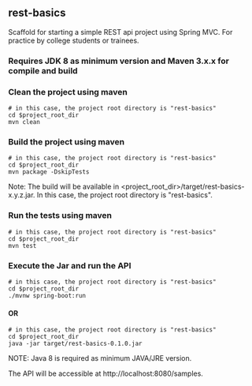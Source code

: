 ## rest-basics
Scaffold for starting a simple REST api project using Spring MVC. For practice by college students or trainees.

### Requires JDK 8 as minimum version and Maven 3.x.x for compile and build

### Clean the project using maven
``` shell
# in this case, the project root directory is "rest-basics"
cd $project_root_dir
mvn clean
```

### Build the project using maven
``` shell
# in this case, the project root directory is "rest-basics"
cd $project_root_dir
mvn package -DskipTests
```
Note: The build will be available in <project_root_dir>/target/rest-basics-x.y.z.jar. In this case, the project root directory is "rest-basics".

### Run the tests using maven
``` shell
# in this case, the project root directory is "rest-basics"
cd $project_root_dir
mvn test
```

### Execute the Jar and run the API
``` shell
# in this case, the project root directory is "rest-basics"
cd $project_root_dir
./mvnw spring-boot:run
```
     
#### OR

``` shell
# in this case, the project root directory is "rest-basics"
cd $project_root_dir
java -jar target/rest-basics-0.1.0.jar
```
     
NOTE: Java 8 is required as minimum JAVA/JRE version.

The API will be accessible at http://localhost:8080/samples. 
